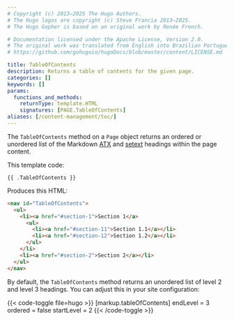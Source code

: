 ```yaml
---
# Copyright (c) 2013–2025 The Hugo Authors.
# The Hugo logos are copyright (c) Steve Francia 2013–2025.
# The Hugo Gopher is based on an original work by Renée French.

# Documentation licensed under the Apache License, Version 2.0.
# The original work was translated from English into Brazilian Portuguese.
# https://github.com/gohugoio/hugoDocs/blob/master/content/LICENSE.md

title: TableOfContents
description: Returns a table of contents for the given page.
categories: []
keywords: []
params:
  functions_and_methods:
    returnType: template.HTML
    signatures: [PAGE.TableOfContents]
aliases: [/content-management/toc/]
---
```


The `TableOfContents` method on a `Page` object returns an ordered or unordered list of the Markdown [ATX] and [setext] headings within the page content.

[atx]: https://spec.commonmark.org/0.30/#atx-headings
[setext]: https://spec.commonmark.org/0.30/#setext-headings

This template code:

```go-html-template
{{ .TableOfContents }}
```

Produces this HTML:

```html
<nav id="TableOfContents">
  <ul>
    <li><a href="#section-1">Section 1</a>
      <ul>
        <li><a href="#section-11">Section 1.1</a></li>
        <li><a href="#section-12">Section 1.2</a></li>
      </ul>
    </li>
    <li><a href="#section-2">Section 2</a></li>
  </ul>
</nav>
```

By default, the `TableOfContents` method returns an unordered list of level 2 and level 3 headings. You can adjust this in your site configuration:

{{< code-toggle file=hugo >}}
[markup.tableOfContents]
endLevel = 3
ordered = false
startLevel = 2
{{< /code-toggle >}}
